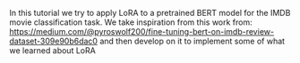 In this tutorial we try to apply LoRA to a pretrained BERT model for the IMDB movie classification task.
We take inspiration from this work from: https://medium.com/@pyroswolf200/fine-tuning-bert-on-imdb-review-dataset-309e90b6dac0 
and then develop on it to implement some of what we learned about LoRA